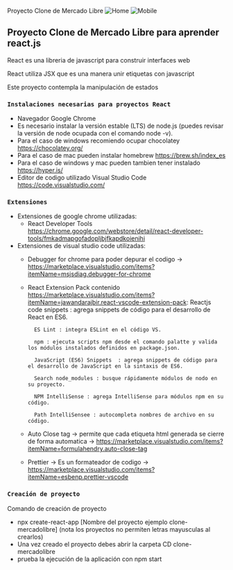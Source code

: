 Proyecto Clone de Mercado Libre
![Home](https://github.com/devjaime/clone-mercadolibre/blob/master/img/homepage.png)
![Mobile](https://github.com/devjaime/clone-mercadolibre/blob/master/img/homepagemx.png)
## Proyecto Clone de Mercado Libre para aprender react.js

React es una libreria de javascript para construir interfaces web

React utiliza JSX que es una manera unir etiquetas con javascript

Este proyecto contempla la manipulación de estados


### `Instalaciones necesarias para proyectos React`
* Navegador Google Chrome
* Es necesario instalar la versión estable (LTS) de node.js (puedes revisar la versión de node ocupada con el comando node -v).
* Para el caso de windows recomiendo ocupar chocolatey https://chocolatey.org/
* Para el caso de mac pueden instalar homebrew https://brew.sh/index_es
* Para el caso de windows y mac pueden tambien tener instalado https://hyper.is/ 
* Editor de codigo utilizado Visual Studio Code https://code.visualstudio.com/


### `Extensiones`

* Extensiones de google chrome utilizadas:
    - React Developer Tools https://chrome.google.com/webstore/detail/react-developer-tools/fmkadmapgofadopljbjfkapdkoienihi
* Extensiones de visual studio code utilizadas:
    - Debugger for chrome para poder depurar el codigo -> https://marketplace.visualstudio.com/items?itemName=msjsdiag.debugger-for-chrome
    - React Extension Pack contenido https://marketplace.visualstudio.com/items?itemName=jawandarajbir.react-vscode-extension-pack:
            Reactjs code snippets : agrega snippets de código para el desarrollo de React en ES6.

            ES Lint : integra ESLint en el código VS.

            npm : ejecuta scripts npm desde el comando palatte y valida los módulos instalados definidos en package.json.

            JavaScript (ES6) Snippets  : agrega snippets de código para el desarrollo de JavaScript en la sintaxis de ES6.

            Search node_modules : busque rápidamente módulos de nodo en su proyecto.

            NPM IntelliSense : agrega IntelliSense para módulos npm en su código.

            Path IntelliSensee : autocompleta nombres de archivo en su código.

    - Auto Close tag -> permite que cada etiqueta html generada se cierre de forma automatica -> https://marketplace.visualstudio.com/items?itemName=formulahendry.auto-close-tag
    - Prettier -> Es un formateador de codigo -> https://marketplace.visualstudio.com/items?itemName=esbenp.prettier-vscode
### `Creación de proyecto`

Comando de creación de proyecto
* npx create-react-app [Nombre del proyecto ejemplo clone-mercadolibre] (nota los proyectos no permiten letras mayusculas al crearlos)
* Una vez creado el proyecto debes abrir la carpeta CD clone-mercadolibre
* prueba la ejecución de la aplicación con npm start

